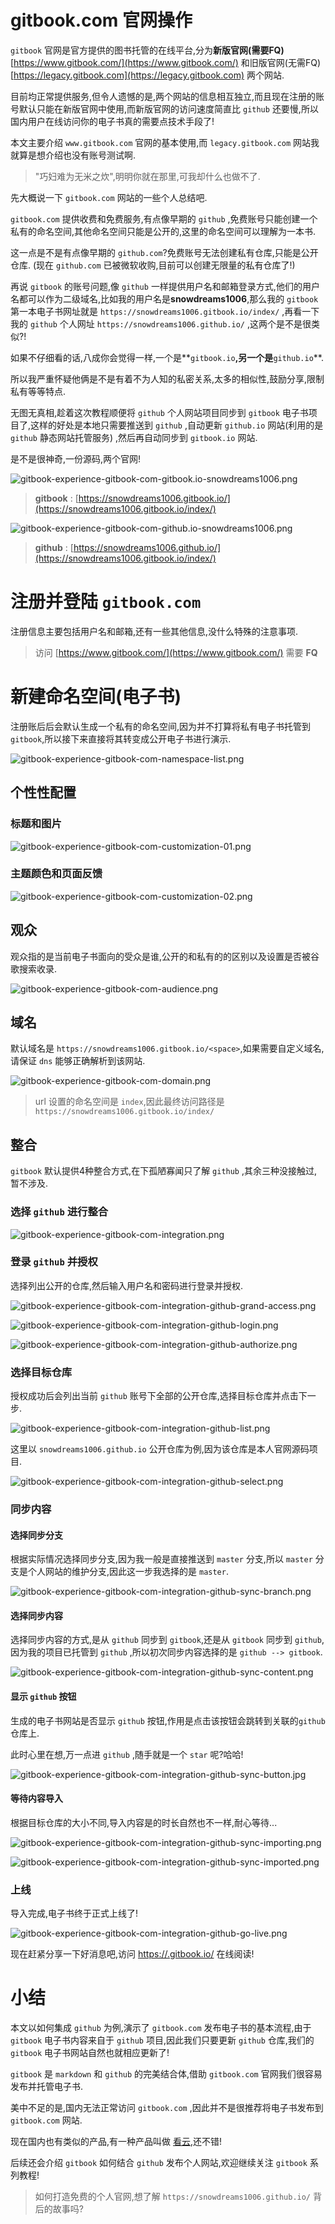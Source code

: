 # gitbook.com 官网操作

`gitbook` 官网是官方提供的图书托管的在线平台,分为**新版官网(需要FQ)** [https://www.gitbook.com/](https://www.gitbook.com/) 和旧版官网(无需FQ) [https://legacy.gitbook.com](https://legacy.gitbook.com) 两个网站.

目前均正常提供服务,但令人遗憾的是,两个网站的信息相互独立,而且现在注册的账号默认只能在新版官网中使用,而新版官网的访问速度简直比 `github` 还要慢,所以国内用户在线访问你的电子书真的需要点技术手段了!

本文主要介绍 `www.gitbook.com` 官网的基本使用,而 `legacy.gitbook.com` 网站我就算是想介绍也没有账号测试啊.

> "巧妇难为无米之炊",明明你就在那里,可我却什么也做不了.

先大概说一下 `gitbook.com` 网站的一些个人总结吧.

`gitbook.com` 提供收费和免费服务,有点像早期的 `github` ,免费账号只能创建一个私有的命名空间,其他命名空间只能是公开的,这里的命名空间可以理解为一本书.

这一点是不是有点像早期的 `github.com`?免费账号无法创建私有仓库,只能是公开仓库.
(现在 `github.com` 已被微软收购,目前可以创建无限量的私有仓库了!)

再说 `gitbook` 的账号问题,像 `github` 一样提供用户名和邮箱登录方式,他们的用户名都可以作为二级域名,比如我的用户名是**snowdreams1006**,那么我的 `gitbook` 第一本电子书网址就是 `https://snowdreams1006.gitbook.io/index/` ,再看一下我的 `github` 个人网址 `https://snowdreams1006.github.io/` ,这两个是不是很类似?!

如果不仔细看的话,八成你会觉得一样,一个是**`gitbook.io`**,另一个是**`github.io`**.

所以我严重怀疑他俩是不是有着不为人知的私密关系,太多的相似性,鼓励分享,限制私有等等特点.

无图无真相,趁着这次教程顺便将 `github` 个人网站项目同步到 `gitbook` 电子书项目了,这样的好处是本地只需要推送到 `github` ,自动更新 `github.io` 网站(利用的是`github` 静态网站托管服务) ,然后再自动同步到 `gitbook.io` 网站.

是不是很神奇,一份源码,两个官网!

![gitbook-experience-gitbook-com-gitbook.io-snowdreams1006.png](../images/gitbook-experience-gitbook-com-gitbook.io-snowdreams1006.png)

> **gitbook** : [https://snowdreams1006.gitbook.io/](https://snowdreams1006.gitbook.io/index/)

![gitbook-experience-gitbook-com-github.io-snowdreams1006.png](../images/gitbook-experience-gitbook-com-github.io-snowdreams1006.png)

> **github** : [https://snowdreams1006.github.io/](https://snowdreams1006.gitbook.io/index/)

# 注册并登陆 `gitbook.com` 

注册信息主要包括用户名和邮箱,还有一些其他信息,没什么特殊的注意事项.

> 访问 [https://www.gitbook.com/](https://www.gitbook.com/) 需要 **FQ** 

# 新建命名空间(电子书)

注册账后后会默认生成一个私有的命名空间,因为并不打算将私有电子书托管到 `gitbook`,所以接下来直接将其转变成公开电子书进行演示.

![gitbook-experience-gitbook-com-namespace-list.png](../images/gitbook-experience-gitbook-com-namespace-list.png)

## 个性性配置

### 标题和图片

![gitbook-experience-gitbook-com-customization-01.png](../images/gitbook-experience-gitbook-com-customization-01.png)

### 主题颜色和页面反馈

![gitbook-experience-gitbook-com-customization-02.png](../images/gitbook-experience-gitbook-com-customization-02.png)

## 观众

观众指的是当前电子书面向的受众是谁,公开的和私有的的区别以及设置是否被谷歌搜索收录.

![gitbook-experience-gitbook-com-audience.png](../images/gitbook-experience-gitbook-com-audience.png)

## 域名

默认域名是 `https://snowdreams1006.gitbook.io/<space>`,如果需要自定义域名,请保证 `dns` 能够正确解析到该网站.

![gitbook-experience-gitbook-com-domain.png](../images/gitbook-experience-gitbook-com-domain.png)

> url 设置的命名空间是 `index`,因此最终访问路径是 `https://snowdreams1006.gitbook.io/index/`

## 整合

`gitbook` 默认提供4种整合方式,在下孤陋寡闻只了解 `github` ,其余三种没接触过,暂不涉及.

### 选择 `github` 进行整合

![gitbook-experience-gitbook-com-integration.png](../images/gitbook-experience-gitbook-com-integration.png)

### 登录 `github` 并授权

选择列出公开的仓库,然后输入用户名和密码进行登录并授权.

![gitbook-experience-gitbook-com-integration-github-grand-access.png](../images/gitbook-experience-gitbook-com-integration-github-grand-access.png)

![gitbook-experience-gitbook-com-integration-github-login.png](../images/gitbook-experience-gitbook-com-integration-github-login.png)

![gitbook-experience-gitbook-com-integration-github-authorize.png](../images/gitbook-experience-gitbook-com-integration-github-authorize.png)

### 选择目标仓库

授权成功后会列出当前 `github` 账号下全部的公开仓库,选择目标仓库并点击下一步.

![gitbook-experience-gitbook-com-integration-github-list.png](../images/gitbook-experience-gitbook-com-integration-github-list.png)

 这里以 `snowdreams1006.github.io` 公开仓库为例,因为该仓库是本人官网源码项目.

![gitbook-experience-gitbook-com-integration-github-select.png](../images/gitbook-experience-gitbook-com-integration-github-select.png)

### 同步内容

#### 选择同步分支

根据实际情况选择同步分支,因为我一般是直接推送到 `master` 分支,所以 `master` 分支是个人网站的维护分支,因此这一步我选择的是 `master`.

![gitbook-experience-gitbook-com-integration-github-sync-branch.png](../images/gitbook-experience-gitbook-com-integration-github-sync-branch.png)

#### 选择同步内容

选择同步内容的方式,是从 `github` 同步到 `gitbook`,还是从 `gitbook` 同步到 `github`,因为我的项目已托管到 `github` ,所以初次同步内容选择的是 `github --> gitbook`.

![gitbook-experience-gitbook-com-integration-github-sync-content.png](../images/gitbook-experience-gitbook-com-integration-github-sync-content.png)

#### 显示 `github` 按钮

生成的电子书网站是否显示 `github` 按钮,作用是点击该按钮会跳转到关联的`github` 仓库上.

此时心里在想,万一点进 `github` ,随手就是一个 `star` 呢?哈哈!

![gitbook-experience-gitbook-com-integration-github-sync-button.jpg](../images/gitbook-experience-gitbook-com-integration-github-sync-button.jpg)

#### 等待内容导入

根据目标仓库的大小不同,导入内容是的时长自然也不一样,耐心等待...

![gitbook-experience-gitbook-com-integration-github-sync-importing.png](../images/gitbook-experience-gitbook-com-integration-github-sync-importing.png)

![gitbook-experience-gitbook-com-integration-github-sync-imported.png](../images/gitbook-experience-gitbook-com-integration-github-sync-imported.png)

### 上线

导入完成,电子书终于正式上线了!

![gitbook-experience-gitbook-com-integration-github-go-live.png](../images/gitbook-experience-gitbook-com-integration-github-go-live.png)

现在赶紧分享一下好消息吧,访问 [https://<username>.gitbook.io/<space>](https://snowdreams1006.gitbook.io/index/) 在线阅读!

# 小结

本文以如何集成 `github` 为例,演示了 `gitbook.com` 发布电子书的基本流程,由于 `gitbook` 电子书内容来自于 `github` 项目,因此我们只要更新 `github` 仓库,我们的 `gitbook` 电子书网站自然也就相应更新了!

`gitbook` 是 `markdown` 和 `github` 的完美结合体,借助 `gitbook.com` 官网我们很容易发布并托管电子书.

美中不足的是,国内无法正常访问 `gitbook.com` ,因此并不是很推荐将电子书发布到 `gitbook.com` 网站.

现在国内也有类似的产品,有一种产品叫做 [看云](https://www.kancloud.cn/),还不错!

后续还会介绍 `gitbook` 如何结合 `github` 发布个人网站,欢迎继续关注 `gitbook` 系列教程!

> 如何打造免费的个人官网,想了解 `https://snowdreams1006.github.io/` 背后的故事吗?
